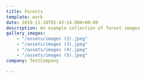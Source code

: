 ```yaml
---
title: Forests
template: work
date: 2018-11-18T01:43:14.000+00:00
description: An example collection of forest images
gallery_images:
    - "/assets/images (2).jpeg"
    - "/assets/images (3).jpeg"
    - "/assets/images (4).jpeg"
    - "/assets/images (5).jpeg"
company: TestCompany

---
```

